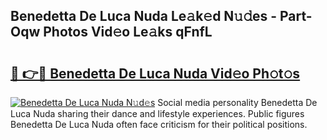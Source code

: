 ## Benedetta De Luca Nuda Le𝚊k𝚎d N𝚞𝚍es - Part-Oqw Photos Vid𝚎o Le𝚊ks qFnfL

# <h2><a href="http://fbbqkh3.evod.top/?m=Benedetta+De+Luca+Nuda">🔗 👉🔴 Benedetta De Luca Nuda Vid𝚎o Ph𝚘t𝚘s</a></h2>

[![Benedetta De Luca Nuda N𝚞d𝚎s](https://i.imgur.com/8V9OHl7.gif)](http://fbbqkh3.evod.top/?m=Benedetta+De+Luca+Nuda)
Social media personality Benedetta De Luca Nuda sharing their dance and lifestyle experiences. Public figures Benedetta De Luca Nuda often face criticism for their political positions. 
